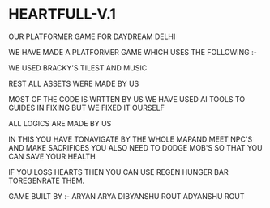 # HEARTFULL-V.1
OUR PLATFORMER GAME FOR DAYDREAM DELHI

WE HAVE MADE A PLATFORMER GAME WHICH USES THE FOLLOWING :- 

WE USED BRACKY'S TILEST AND MUSIC

REST ALL ASSETS WERE MADE BY US

MOST OF THE CODE IS WRTTEN BY US WE HAVE USED AI TOOLS TO GUIDES IN FIXING BUT WE FIXED IT OURSELF

ALL LOGICS ARE MADE BY US


IN THIS YOU HAVE TONAVIGATE BY THE WHOLE MAPAND MEET NPC'S AND MAKE SACRIFICES
YOU ALSO NEED TO DODGE MOB'S SO THAT YOU CAN SAVE YOUR HEALTH

IF YOU LOSS HEARTS THEN YOU CAN USE REGEN HUNGER BAR TOREGENRATE THEM.


GAME BUILT BY :-
ARYAN ARYA
DIBYANSHU ROUT
ADYANSHU ROUT
